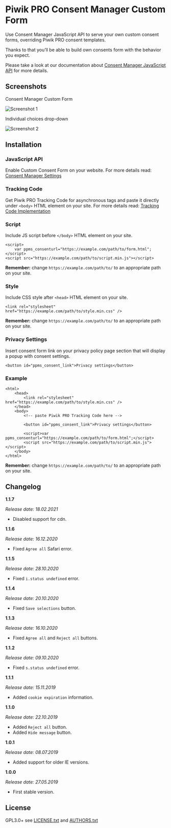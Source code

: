 # Piwik PRO Consent Manager Custom Form

Use Consent Manager JavaScript API to serve your own custom consent forms, overriding Piwik PRO consent templates.
  
Thanks to that you’ll be able to build own consents form with the behavior you expect.
  
Please take a look at our documentation about [Consent Manager JavaScript API](https://developers.piwik.pro/en/latest/consent_manager/api.html) for more details.

## Screenshots

Consent Manager Custom Form

![Screenshot 1](/screenshot1.png?raw=true)

Individual choices drop-down

![Screenshot 2](/screenshot2.png?raw=true)

## Installation

### JavaScript API
Enable Custom Consent Form on your website. For more details read: [Consent Manager Settings](https://help.piwik.pro/support/consent-manager/setting-consent-manager/)

### Tracking Code
Get Piwik PRO Tracking Code for asynchronous tags and paste it directly under `<body>` HTML element on your site. For more details read: [Tracking Code Implementation](https://help.piwik.pro/support/getting-started/tracking-code-implementation/)

### Script
Include JS script before `</body>` HTML element on your site.

```
<script>
    var ppms_consenturl="https://example.com/path/to/form.html";
</script>
<script src="https://example.com/path/to/script.min.js"></script>
```

**Remember:** change `https://example.com/path/to/` to an appropriate path on your site. 

### Style
Include CSS style after `<head>` HTML element on your site.

```
<link rel="stylesheet" href="https://example.com/path/to/style.min.css" />
```

**Remember:** change `https://example.com/path/to/` to an appropriate path on your site.

### Privacy Settings
Insert consent form link on your privacy policy page section that will display a popup with consent settings.

```
<button id="ppms_consent_link">Privacy settings</button>
```

### Example

```
<html>
    <head>
        <link rel="stylesheet" href="https://example.com/path/to/style.min.css" />
    </head>
    <body>
        <!-- paste Piwik PRO Tracking Code here -->
        
        <button id="ppms_consent_link">Privacy settings</button>
        
        <script>var ppms_consenturl="https://example.com/path/to/form.html";</script>
        <script src="https://example.com/path/to/script.min.js"></script>
    </body>
</html>
```

**Remember:** change `https://example.com/path/to/` to an appropriate path on your site.

## Changelog

**1.1.7**

*Release date: 18.02.2021*
* Disabled support for cdn.

**1.1.6**

*Release date: 16.12.2020*
* Fixed `Agree all` Safari error.

**1.1.5**

*Release date: 28.10.2020*
* Fixed `i.status undefined` error.

**1.1.4**

*Release date: 20.10.2020*
* Fixed `Save selections` button.

**1.1.3**

*Release date: 16.10.2020*
* Fixed `Agree all` and `Reject all` buttons.

**1.1.2**

*Release date: 09.10.2020*
* Fixed `s.status undefined` error.

**1.1.1**

*Release date: 15.11.2019*
* Added `cookie expiration` information.

**1.1.0**

*Release date: 22.10.2019*
* Added `Reject all` button.
* Added `Hide message` button.

**1.0.1**

*Release date: 08.07.2019*
* Added support for older IE versions.

**1.0.0**

*Release date: 27.05.2019*
* First stable version.

## License

GPL3.0+ see [LICENSE.txt](LICENSE.txt) and [AUTHORS.txt](AUTHORS.txt)